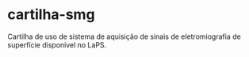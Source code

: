 # cartilha-smg
Cartilha de uso de sistema de aquisição de sinais de eletromiografia de superfície disponível no LaPS.

